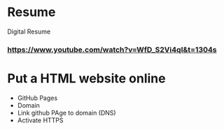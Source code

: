 # Resume
Digital Resume

### https://www.youtube.com/watch?v=WfD_S2Vi4qI&t=1304s

# Put a HTML website online
- GitHub Pages
- Domain
- Link github PAge to domain (DNS)
- Activate HTTPS
